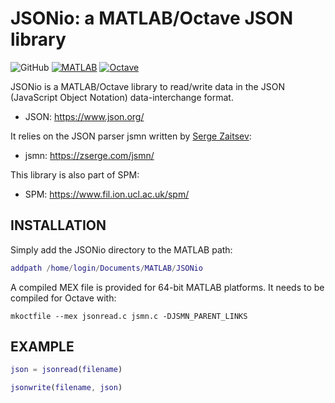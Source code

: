 # JSONio: a MATLAB/Octave JSON library

![GitHub](https://img.shields.io/github/license/gllmflndn/JSONio)
[![MATLAB](https://github.com/gllmflndn/JSONio/actions/workflows/matlab.yml/badge.svg)](https://github.com/gllmflndn/JSONio/actions)
[![Octave](https://github.com/gllmflndn/JSONio/actions/workflows/octave.yml/badge.svg)](https://github.com/gllmflndn/JSONio/actions)

JSONio is a MATLAB/Octave library to read/write data in the JSON (JavaScript Object Notation) data-interchange format. 
 
* JSON: https://www.json.org/
   
It relies on the JSON parser jsmn written by [Serge Zaitsev](https://zserge.com/):
 
* jsmn: https://zserge.com/jsmn/

This library is also part of SPM:
 
* SPM: https://www.fil.ion.ucl.ac.uk/spm/

## INSTALLATION
 
Simply add the JSONio directory to the MATLAB path:

```matlab
addpath /home/login/Documents/MATLAB/JSONio
```
 
A compiled MEX file is provided for 64-bit MATLAB platforms. It needs to be compiled for Octave with:
 ```
mkoctfile --mex jsonread.c jsmn.c -DJSMN_PARENT_LINKS
 ```
 
## EXAMPLE

```matlab
json = jsonread(filename)

jsonwrite(filename, json)
```
